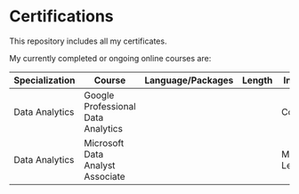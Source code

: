 # Certifications
This repository includes all my certificates.

My currently completed or ongoing online courses are: 

| Specialization  | Course                             | Language/Packages | Length | Institute | Status | Certificate | 
| --- | --- | --- | ---  | --- | --- |--- |
| Data Analytics  | Google Professional Data Analytics |               |        | Coursera  | Doing  |https://coursera.org/share/611674de41851d4e5c3734df936f811c|
| Data Analytics  | Microsoft Data Analyst Associate   |                |        | Microsoft Learn  | Doing  |         |

